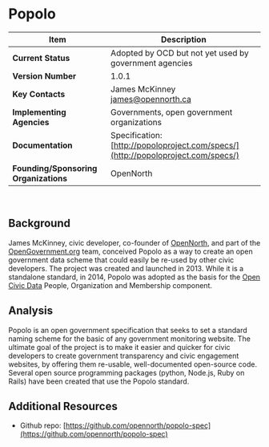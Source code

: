 # Popolo
| Item | Description |
| --- | --- |
| **Current Status** | Adopted by OCD but not yet used by government agencies |
| **Version Number** | 1.0.1 |
| **Key Contacts** | James McKinney james@opennorth.ca |
| **Implementing Agencies** | Governments, open government organizations |
| **Documentation** | Specification: [http://popoloproject.com/specs/](http://popoloproject.com/specs/) |
| **Founding/Sponsoring Organizations** | OpenNorth |
<br>

## Background

James McKinney, civic developer, co-founder of [OpenNorth](http://www.opennorth.ca/), and part of the [OpenGovernment.org](http://opengovernment.org/) team, conceived Popolo as a way to create an open government data scheme that could easily be re-used by other civic developers. The project was created and launched in 2013. While it is a standalone standard, in 2014, Popolo was adopted as the basis for the [Open Civic Data](../../standards/domain_specific_standards/open_civic_data.md) People, Organization and Membership component.

## Analysis

Popolo is an open government specification that seeks to set a standard naming scheme for the basic of any government monitoring website. The ultimate goal of the project is to make it easier and quicker for civic developers to create government transparency and civic engagement websites, by offering them re-usable, well-documented open-source code. Several open source programming packages (python, Node.js, Ruby on Rails) have been created that use the Popolo standard.

## Additional Resources

* Github repo: [https://github.com/opennorth/popolo-spec](https://github.com/opennorth/popolo-spec)
